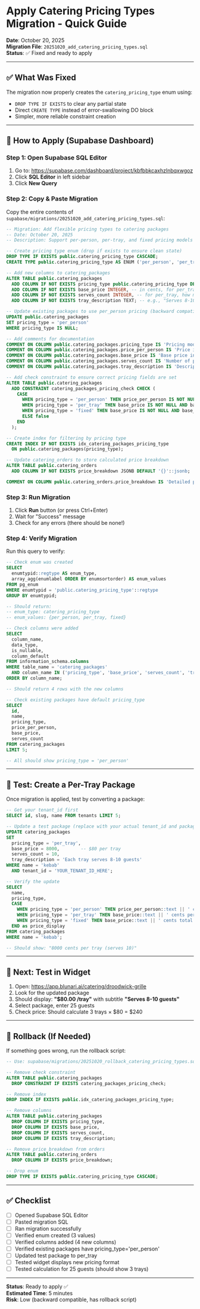 # Apply Catering Pricing Types Migration - Quick Guide

**Date**: October 20, 2025  
**Migration File**: `20251020_add_catering_pricing_types.sql`  
**Status**: ✅ Fixed and ready to apply

---

## ✅ What Was Fixed

The migration now properly creates the `catering_pricing_type` enum using:
- `DROP TYPE IF EXISTS` to clear any partial state
- Direct `CREATE TYPE` instead of error-swallowing DO block
- Simpler, more reliable constraint creation

---

## 🚀 How to Apply (Supabase Dashboard)

### Step 1: Open Supabase SQL Editor

1. Go to: https://supabase.com/dashboard/project/kbfbbkcaxhzlnbqxwgoz
2. Click **SQL Editor** in left sidebar
3. Click **New Query**

### Step 2: Copy & Paste Migration

Copy the entire contents of `supabase/migrations/20251020_add_catering_pricing_types.sql`:

```sql
-- Migration: Add flexible pricing types to catering packages
-- Date: October 20, 2025
-- Description: Support per-person, per-tray, and fixed pricing models

-- Create pricing type enum (drop if exists to ensure clean state)
DROP TYPE IF EXISTS public.catering_pricing_type CASCADE;
CREATE TYPE public.catering_pricing_type AS ENUM ('per_person', 'per_tray', 'fixed');

-- Add new columns to catering_packages
ALTER TABLE public.catering_packages 
  ADD COLUMN IF NOT EXISTS pricing_type public.catering_pricing_type DEFAULT 'per_person' NOT NULL,
  ADD COLUMN IF NOT EXISTS base_price INTEGER, -- in cents, for per_tray or fixed pricing
  ADD COLUMN IF NOT EXISTS serves_count INTEGER, -- for per_tray, how many people one tray serves
  ADD COLUMN IF NOT EXISTS tray_description TEXT; -- e.g., "Serves 8-10 people"

-- Update existing packages to use per_person pricing (backward compatible)
UPDATE public.catering_packages 
SET pricing_type = 'per_person' 
WHERE pricing_type IS NULL;

-- Add comments for documentation
COMMENT ON COLUMN public.catering_packages.pricing_type IS 'Pricing model: per_person (price per guest), per_tray (fixed price per tray/batch), or fixed (one-time flat fee)';
COMMENT ON COLUMN public.catering_packages.price_per_person IS 'Price in cents per person (used when pricing_type = per_person)';
COMMENT ON COLUMN public.catering_packages.base_price IS 'Base price in cents (used when pricing_type = per_tray or fixed)';
COMMENT ON COLUMN public.catering_packages.serves_count IS 'Number of people served by one tray (used when pricing_type = per_tray)';
COMMENT ON COLUMN public.catering_packages.tray_description IS 'Description of tray serving size, e.g., "Each tray serves 8-10 guests"';

-- Add check constraint to ensure correct pricing fields are set
ALTER TABLE public.catering_packages
  ADD CONSTRAINT catering_packages_pricing_check CHECK (
    CASE 
      WHEN pricing_type = 'per_person' THEN price_per_person IS NOT NULL AND price_per_person > 0
      WHEN pricing_type = 'per_tray' THEN base_price IS NOT NULL AND base_price > 0 AND serves_count IS NOT NULL AND serves_count > 0
      WHEN pricing_type = 'fixed' THEN base_price IS NOT NULL AND base_price > 0
      ELSE false
    END
  );

-- Create index for filtering by pricing type
CREATE INDEX IF NOT EXISTS idx_catering_packages_pricing_type 
  ON public.catering_packages(pricing_type);

-- Update catering_orders to store calculated price breakdown
ALTER TABLE public.catering_orders
  ADD COLUMN IF NOT EXISTS price_breakdown JSONB DEFAULT '{}'::jsonb;

COMMENT ON COLUMN public.catering_orders.price_breakdown IS 'Detailed pricing breakdown: { "pricing_type": "per_person", "base_price": 1000, "guest_count": 25, "tray_count": 3, "subtotal": 25000, "tax": 2000, "total": 27000 }';
```

### Step 3: Run Migration

1. Click **Run** button (or press Ctrl+Enter)
2. Wait for "Success" message
3. Check for any errors (there should be none!)

### Step 4: Verify Migration

Run this query to verify:

```sql
-- Check enum was created
SELECT 
  enumtypid::regtype AS enum_type,
  array_agg(enumlabel ORDER BY enumsortorder) AS enum_values
FROM pg_enum
WHERE enumtypid = 'public.catering_pricing_type'::regtype
GROUP BY enumtypid;

-- Should return:
-- enum_type: catering_pricing_type
-- enum_values: {per_person, per_tray, fixed}

-- Check columns were added
SELECT 
  column_name,
  data_type,
  is_nullable,
  column_default
FROM information_schema.columns
WHERE table_name = 'catering_packages'
  AND column_name IN ('pricing_type', 'base_price', 'serves_count', 'tray_description')
ORDER BY column_name;

-- Should return 4 rows with the new columns

-- Check existing packages have default pricing_type
SELECT 
  id,
  name,
  pricing_type,
  price_per_person,
  base_price,
  serves_count
FROM catering_packages
LIMIT 5;

-- All should show pricing_type = 'per_person'
```

---

## 🧪 Test: Create a Per-Tray Package

Once migration is applied, test by converting a package:

```sql
-- Get your tenant_id first
SELECT id, slug, name FROM tenants LIMIT 5;

-- Update a test package (replace with your actual tenant_id and package name)
UPDATE catering_packages 
SET 
  pricing_type = 'per_tray',
  base_price = 8000,        -- $80 per tray
  serves_count = 10,
  tray_description = 'Each tray serves 8-10 guests'
WHERE name = 'kebab' 
  AND tenant_id = 'YOUR_TENANT_ID_HERE';

-- Verify the update
SELECT 
  name,
  pricing_type,
  CASE 
    WHEN pricing_type = 'per_person' THEN price_per_person::text || ' cents per person'
    WHEN pricing_type = 'per_tray' THEN base_price::text || ' cents per tray (serves ' || serves_count || ')'
    WHEN pricing_type = 'fixed' THEN base_price::text || ' cents total'
  END as price_display
FROM catering_packages
WHERE name = 'kebab';

-- Should show: "8000 cents per tray (serves 10)"
```

---

## 🎯 Next: Test in Widget

1. Open: https://app.blunari.ai/catering/droodwick-grille
2. Look for the updated package
3. Should display: **"$80.00 /tray"** with subtitle **"Serves 8-10 guests"**
4. Select package, enter 25 guests
5. Check price: Should calculate 3 trays × $80 = $240

---

## 🔄 Rollback (If Needed)

If something goes wrong, run the rollback script:

```sql
-- Use: supabase/migrations/20251020_rollback_catering_pricing_types.sql

-- Remove check constraint
ALTER TABLE public.catering_packages
  DROP CONSTRAINT IF EXISTS catering_packages_pricing_check;

-- Remove index
DROP INDEX IF EXISTS public.idx_catering_packages_pricing_type;

-- Remove columns
ALTER TABLE public.catering_packages
  DROP COLUMN IF EXISTS pricing_type,
  DROP COLUMN IF EXISTS base_price,
  DROP COLUMN IF EXISTS serves_count,
  DROP COLUMN IF EXISTS tray_description;

-- Remove price_breakdown from orders
ALTER TABLE public.catering_orders
  DROP COLUMN IF EXISTS price_breakdown;

-- Drop enum
DROP TYPE IF EXISTS public.catering_pricing_type CASCADE;
```

---

## ✅ Checklist

- [ ] Opened Supabase SQL Editor
- [ ] Pasted migration SQL
- [ ] Ran migration successfully
- [ ] Verified enum created (3 values)
- [ ] Verified columns added (4 new columns)
- [ ] Verified existing packages have pricing_type='per_person'
- [ ] Updated test package to per_tray
- [ ] Tested widget displays new pricing format
- [ ] Tested calculation for 25 guests (should show 3 trays)

---

**Status**: Ready to apply ✅  
**Estimated Time**: 5 minutes  
**Risk**: Low (backward compatible, has rollback script)
